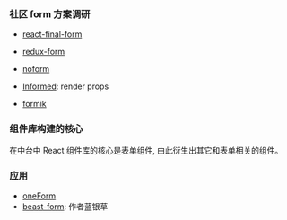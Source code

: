 ### 社区 form 方案调研

* [react-final-form](https://github.com/final-form/react-final-form)

* [redux-form](https://github.com/erikras/redux-form)

* [noform](https://github.com/alibaba/noform)

* [Informed](https://github.com/joepuzzo/informed): render props

* [formik](https://github.com/jaredpalmer/formik)

### 组件库构建的核心

在中台中 React 组件库的核心是表单组件, 由此衍生出其它和表单相关的组件。

### 应用

* [oneForm](https://github.com/MuYunyun/oneForm/issues/1)
* [beast-form](https://uni-blog.netlify.com/posts/2019-08-19/form/): 作者蓝银草